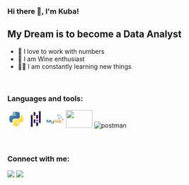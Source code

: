 ### Hi there 👋, I'm Kuba!

## My Dream is to become a Data Analyst
- 💪 I love to work with numbers
- 🌱 I am Wine enthusiast
- 👨‍💻 I am constantly learning new things


<br />

### Languages and tools:
<div>
 

  
  <img src="https://raw.githubusercontent.com/devicons/devicon/master/icons/python/python-original.svg" alt="mysql" width="40" height="40"/>
  <img src="https://raw.githubusercontent.com/devicons/devicon/2ae2a900d2f041da66e950e4d48052658d850630/icons/pandas/pandas-original.svg" alt="mysql" width="40" height="40"/>
  <img src="https://raw.githubusercontent.com/devicons/devicon/master/icons/mysql/mysql-original-wordmark.svg" alt="mysql" width="40" height="40"/>
  <img src="https://1000logos.net/wp-content/uploads/2022/08/Microsoft-Power-BI-Logo-2013.png" width="60" height="40"/>
  <img alt="postman" height="40" width="40" src="https://www.svgrepo.com/download/354202/postman-icon.svg">
  </div>
<br />
<br />

### Connect with me:
<div>
  <a href = "mailto:p.szwajkos@gmail.com"><img src="https://img.shields.io/badge/Gmail-D14836?style=for-the-badge&logo=gmail&logoColor=white" target="_blank"></a>
  <img src="https://img.shields.io/badge/-LinkedIn-%230077B5?style=for-the-badge&logo=linkedin&logoColor=white" target="_blank"></a>   
</div>
